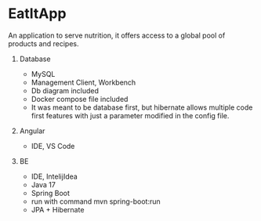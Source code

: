 # EatItApp
 
 An application to serve nutrition, it offers access to a global pool of products and recipes.
 
1. Database
   - MySQL
   - Management Client, Workbench
   - Db diagram included
   - Docker compose file included
   - It was meant to be database first, but hibernate allows multiple code first features with just a parameter modified in the config file.

2. Angular
    - IDE, VS Code
   
4. BE
    - IDE, IntelijIdea 
    - Java 17
    - Spring Boot
    - run with command mvn spring-boot:run
    - JPA + Hibernate
      
